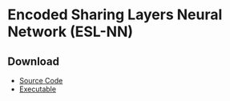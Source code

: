 # Encoded Sharing Layers Neural Network (ESL-NN)

## Download
* [Source Code](https://github.com/ChanatipSaetia/ESL-NN)
* [Executable](https://github.com/ChanatipSaetia/ESL-NN)